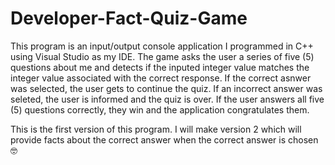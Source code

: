 # Developer-Fact-Quiz-Game

This program is an input/output console application I programmed in C++ using Visual Studio as my IDE. The game asks the user a series of five (5) questions about me and detects if the inputed integer value matches the integer value associated with the correct response. If the correct asnwer was selected, the user gets to continue the quiz. If an incorrect answer was seleted, the user is informed and the quiz is over. If the user answers all five (5) questions correctly, they win and the application congratulates them.

This is the first version of this program. I will make version 2 which will provide facts about the correct answer when the correct answer is chosen 🤓
